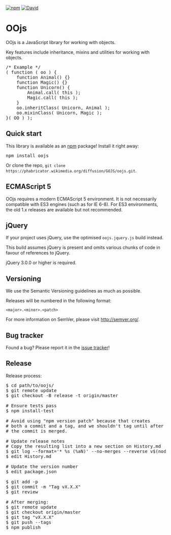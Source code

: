 [![npm](https://img.shields.io/npm/v/oojs.svg?style=flat)](https://www.npmjs.com/package/oojs) [![David](https://img.shields.io/david/dev/wikimedia/oojs.svg?style=flat)](https://david-dm.org/wikimedia/oojs#info=devDependencies)

OOjs
=================

OOjs is a JavaScript library for working with objects.

Key features include inheritance, mixins and utilities for working with objects.

<pre lang="javascript">
/* Example */
( function ( oo ) {
    function Animal() {}
    function Magic() {}
    function Unicorn() {
        Animal.call( this );
        Magic.call( this );
    }
    oo.inheritClass( Unicorn, Animal );
    oo.mixinClass( Unicorn, Magic );
}( OO ) );
</pre>

Quick start
----------

This library is available as an [npm](https://npmjs.org/) package! Install it right away:
<pre lang="bash">
npm install oojs
</pre>

Or clone the repo, `git clone https://phabricator.wikimedia.org/diffusion/GOJS/oojs.git`.

ECMAScript 5
----------

OOjs requires a modern ECMAScript 5 environment. It is not necessarily compatible with ES3 engines (such as for IE 6-8). For ES3 environments, the old 1.x releases are available but not recommended.

jQuery
----------

If your project uses jQuery, use the optimised `oojs.jquery.js` build instead.

This build assumes jQuery is present and omits various chunks of code in favour of references to jQuery.

jQuery 3.0.0 or higher is required.

Versioning
----------

We use the Semantic Versioning guidelines as much as possible.

Releases will be numbered in the following format:

`<major>.<minor>.<patch>`

For more information on SemVer, please visit http://semver.org/.

Bug tracker
-----------

Found a bug? Please report it in the [issue tracker](https://phabricator.wikimedia.org/maniphest/task/edit/form/1/?projects=OOjs)!

Release
----------

Release process:
<pre lang="bash">
$ cd path/to/oojs/
$ git remote update
$ git checkout -B release -t origin/master

# Ensure tests pass
$ npm install-test

# Avoid using "npm version patch" because that creates
# both a commit and a tag, and we shouldn't tag until after
# the commit is merged.

# Update release notes
# Copy the resulting list into a new section on History.md
$ git log --format='* %s (%aN)' --no-merges --reverse v$(node -e 'console.log(require("./package.json").version);')...HEAD
$ edit History.md

# Update the version number
$ edit package.json

$ git add -p
$ git commit -m "Tag vX.X.X"
$ git review

# After merging:
$ git remote update
$ git checkout origin/master
$ git tag "vX.X.X"
$ git push --tags
$ npm publish
</pre>
